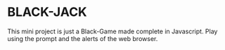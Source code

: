 # BLACK-JACK

This mini project is just a Black-Game made complete in Javascript.
Play using the prompt and the alerts of the web browser.
